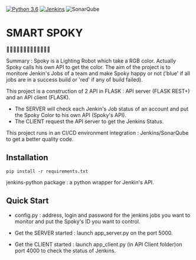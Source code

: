 
[![Python 3.6](https://img.shields.io/badge/python-3.6-blue.svg)](https://www.python.org/downloads/release/python-360/)
[![Jenkins](https://img.shields.io/jenkins/s/https/jenkins.qa.ubuntu.com/view/Precise/view/All%20Precise/job/precise-desktop-amd64_default.svg)](http://localhost:8080/job/SmartRabbit/)
![SonarQube](https://img.shields.io/badge/SonarQube-Quality%20Gate-brightgreen.svg)




# SMART SPOKY

:rabbit::rabbit::rabbit::rabbit::rabbit::rabbit::rabbit::rabbit::rabbit::rabbit::rabbit::rabbit::rabbit:

Summary : 
Spoky is a Lighting Robot which take a RGB color.
Actually Spoky calls his own API to get the color.
The aim of the project is to monitore Jenkin's Jobs of a team and make Spoky happy or not ('blue' if all jobs are in a success build or 'red' if any of build failed).


This project is a construction of 2 API in FLASK :  API server (FLASK REST+) and an API client (FLASK).
- The SERVER will check each Jenkin's Job status of an account  and put the Spoky Color to his own API (Spoky's API).
- The CLIENT request the API server to get the Jenkins Status.

This project runs in an CI/CD environment integration : Jenkins/SonarQube  to get a better quality code. 

## Installation 


`pip install -r requirements.txt`

jenkins-python package : a python wrapper for Jenkin's API.


## Quick Start


- config.py : address, login and password for the jenkins jobs you want to monitor
            and put the Spoky's ID you want to control.
            
- Get the SERVER started : launch app_server.py on the port 5000.

- Get the CLIENT started : launch app_client.py (in API Client folder)on port 4000 to check the status of Jenkins.